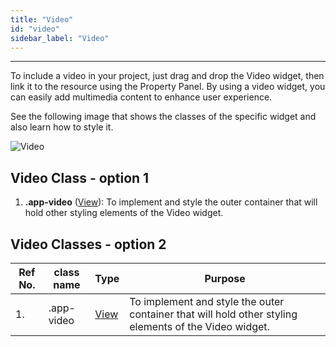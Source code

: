 ```yaml
---
title: "Video"
id: "video"
sidebar_label: "Video"
---
```

---

To include a video in your project, just drag and drop the Video widget, then link it to the resource using the Property Panel. By using a video widget, you can easily add multimedia content to enhance user experience.

See the following image that shows the classes of the specific widget and also learn how to style it.

![Video](/learn/assets/react-native-styles/video.png)

## Video Class - option 1

1. **.app-video** ([View](/learn/react-native/widgets/view)): To implement and style the outer container that will hold other styling elements of the Video widget.

## Video Classes - option 2

| Ref No. | class name  | Type | Purpose |
| ---- |-----------|---------|---------|
| 1. |.app-video| [View](/learn/react-native/widgets/view) | To implement and style the outer container that will hold other styling elements of the Video widget.|
